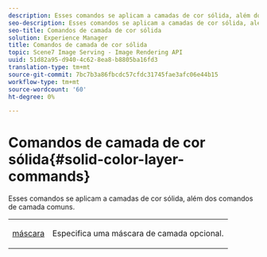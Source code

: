 ```yaml
---
description: Esses comandos se aplicam a camadas de cor sólida, além dos comandos de camada comuns.
seo-description: Esses comandos se aplicam a camadas de cor sólida, além dos comandos de camada comuns.
seo-title: Comandos de camada de cor sólida
solution: Experience Manager
title: Comandos de camada de cor sólida
topic: Scene7 Image Serving - Image Rendering API
uuid: 51d82a95-d940-4c62-8ea8-b8805ba16fd3
translation-type: tm+mt
source-git-commit: 7bc7b3a86fbcdc57cfdc31745fae3afc06e44b15
workflow-type: tm+mt
source-wordcount: '60'
ht-degree: 0%

---
```



# Comandos de camada de cor sólida{#solid-color-layer-commands}

Esses comandos se aplicam a camadas de cor sólida, além dos comandos de camada comuns.

<table id="simpletable_4E563E4C797E45F390340258170BDCE4"> 
 <tr class="strow"> 
  <td class="stentry"> <p><a href="../../../../../../is-api/http-ref/image-serving-api-ref/c-http-protocol-reference/c-command-reference/r-mask.md#reference-922254e027404fb890b850e2723ee06e" type="reference" format="dita" scope="local"> máscara</a> </p> </td> 
  <td class="stentry"> <p>Especifica uma máscara de camada opcional. </p></td> 
 </tr> 
</table>

